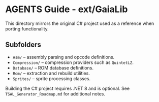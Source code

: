 # AGENTS Guide - ext/GaiaLib

This directory mirrors the original C# project used as a reference when porting functionality.

## Subfolders
- `Asm/` – assembly parsing and opcode definitions.
- `Compression/` – compression providers such as `QuintetLZ`.
- `Database/` – ROM database definitions.
- `Rom/` – extraction and rebuild utilities.
- `Sprites/` – sprite processing classes.

Building the C# project requires .NET 8 and is optional. See `TSAL_Generator_Roadmap.md` for additional notes.
